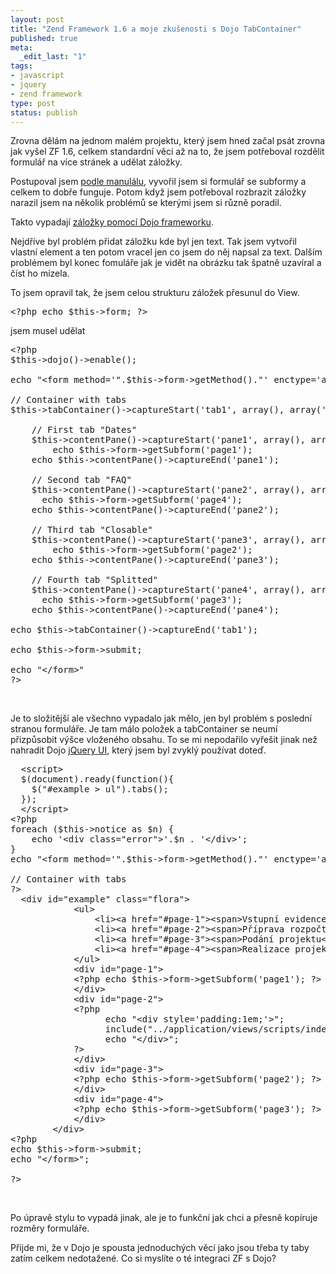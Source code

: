 ```yaml
--- 
layout: post
title: "Zend Framework 1.6 a moje zkušenosti s Dojo TabContainer"
published: true
meta: 
  _edit_last: "1"
tags: 
- javascript
- jquery
- zend framework
type: post
status: publish
---
```

Zrovna dělám na jednom malém projektu, který jsem hned začal psát zrovna jak vyšel ZF 1.6, celkem standardní věci až na to, že jsem potřeboval rozdělit formulář na více stránek a udělat záložky.

Postupoval jsem <a href="http://framework.zend.com/manual/en/zend.dojo.form.html#zend.dojo.form.decorators.dijitContainer">podle manulálu</a>, vyvořil jsem si formulář se subformy a celkem to dobře funguje. Potom když jsem potřeboval rozbrazit záložky narazil jsem na několik problémů se kterými jsem si různě poradil.

Takto vypadají <a href="http://dojotoolkit.org/book/dojo-book-0-9/part-2-dijit/layout/tab-container">záložky pomocí Dojo frameworku</a>.

<a href="http://blog.prskavec.net/wp-content/uploads/2008/09/image.png"></a>

Nejdříve byl problém přidat záložku kde byl jen text. Tak jsem vytvořil vlastní element a ten potom vracel jen co jsem do něj napsal za text. Dalším problémem byl konec fomuláře jak je vidět na obrázku tak špatně uzavíral a číst ho mizela.

<a href="http://blog.prskavec.net/wp-content/uploads/2008/09/image1.png"></a>

To jsem opravil tak, že jsem celou strukturu záložek přesunul do View.
<pre name='code' class='php'>
&lt;?php echo $this-&gt;form; ?&gt;
</pre>
jsem musel udělat
<pre name='code' class='php'>
&lt;?php
$this-&gt;dojo()-&gt;enable();

echo "&lt;form method='".$this-&gt;form-&gt;getMethod()."' enctype='application/x-www-form-urlencoded' &gt;";

// Container with tabs
$this-&gt;tabContainer()-&gt;captureStart('tab1', array(), array('style' =&gt; 'width:950px;height:800px;'));

    // First tab "Dates"
    $this-&gt;contentPane()-&gt;captureStart('pane1', array(), array('title' =&gt; 'Vstupní evidence'));
        echo $this-&gt;form-&gt;getSubform('page1');
    echo $this-&gt;contentPane()-&gt;captureEnd('pane1');

    // Second tab "FAQ"
    $this-&gt;contentPane()-&gt;captureStart('pane2', array(), array('title' =&gt; 'Příprava rozpočtu'));
      echo $this-&gt;form-&gt;getSubform('page4');     
    echo $this-&gt;contentPane()-&gt;captureEnd('pane2');

    // Third tab "Closable"
    $this-&gt;contentPane()-&gt;captureStart('pane3', array(), array('title' =&gt; 'Podání projektu'));
        echo $this-&gt;form-&gt;getSubform('page2');
    echo $this-&gt;contentPane()-&gt;captureEnd('pane3');

    // Fourth tab "Splitted"
    $this-&gt;contentPane()-&gt;captureStart('pane4', array(), array('title' =&gt; 'Realizace projektu'));
      echo $this-&gt;form-&gt;getSubform('page3');
    echo $this-&gt;contentPane()-&gt;captureEnd('pane4');

echo $this-&gt;tabContainer()-&gt;captureEnd('tab1');

echo $this-&gt;form-&gt;submit;

echo "&lt;/form&gt;"
?&gt;
</pre>
 

Je to složitější ale všechno vypadalo jak mělo, jen byl problém s poslední stranou formuláře. Je tam málo položek a tabContainer se neumí přizpůsobit výšce vloženého obsahu. To se mi nepodařilo vyřešit jinak než nahradit Dojo <a href="http://docs.jquery.com/UI/Tabs">jQuery UI</a>, který jsem byl zvyklý používat doteď.
<pre name='code' class='php'>
  &lt;script&gt;
  $(document).ready(function(){
    $("#example &gt; ul").tabs();
  });
  &lt;/script&gt;
&lt;?php
foreach ($this-&gt;notice as $n) {
    echo '&lt;div class="error"&gt;'.$n . '&lt;/div&gt;';
}
echo "&lt;form method='".$this-&gt;form-&gt;getMethod()."' enctype='application/x-www-form-urlencoded' &gt;";

// Container with tabs
?&gt;
  &lt;div id="example" class="flora"&gt;
            &lt;ul&gt;
                &lt;li&gt;&lt;a href="#page-1"&gt;&lt;span&gt;Vstupní evidence&lt;/span&gt;&lt;/a&gt;&lt;/li&gt;
                &lt;li&gt;&lt;a href="#page-2"&gt;&lt;span&gt;Příprava rozpočtu&lt;/span&gt;&lt;/a&gt;&lt;/li&gt;
                &lt;li&gt;&lt;a href="#page-3"&gt;&lt;span&gt;Podání projektu&lt;/span&gt;&lt;/a&gt;&lt;/li&gt;
                &lt;li&gt;&lt;a href="#page-4"&gt;&lt;span&gt;Realizace projektu&lt;/span&gt;&lt;/a&gt;&lt;/li&gt;
            &lt;/ul&gt;
            &lt;div id="page-1"&gt;
            &lt;?php echo $this-&gt;form-&gt;getSubform('page1'); ?&gt;
            &lt;/div&gt;
            &lt;div id="page-2"&gt;
            &lt;?php
                  echo "&lt;div style='padding:1em;'&gt;";
                  include("../application/views/scripts/index/rozpocet.phtml");
                  echo "&lt;/div&gt;";
            ?&gt;
            &lt;/div&gt;
            &lt;div id="page-3"&gt;
            &lt;?php echo $this-&gt;form-&gt;getSubform('page2'); ?&gt;
            &lt;/div&gt;
            &lt;div id="page-4"&gt;
            &lt;?php echo $this-&gt;form-&gt;getSubform('page3'); ?&gt;
            &lt;/div&gt;
        &lt;/div&gt;
&lt;?php
echo $this-&gt;form-&gt;submit;
echo "&lt;/form&gt;";

?&gt;
</pre>
 

Po úpravě stylu to vypadá jinak, ale je to funkční jak chci a přesně kopíruje rozměry formuláře. 

<a href="http://blog.prskavec.net/wp-content/uploads/2008/09/image2.png"></a>

Přijde mi, že v Dojo je spousta jednoduchých věcí jako jsou třeba ty taby zatím celkem nedotažené. Co si myslíte o té integraci ZF s Dojo?
